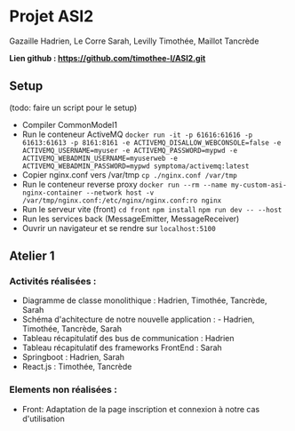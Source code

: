 # Projet ASI2

Gazaille Hadrien, Le Corre Sarah, Levilly Timothée, Maillot Tancrède

**Lien github : https://github.com/timothee-l/ASI2.git**

## Setup
(todo: faire un script pour le setup)
- Compiler CommonModel1
- Run le conteneur ActiveMQ 
  `docker run -it -p 61616:61616 -p 61613:61613 -p 8161:8161 -e ACTIVEMQ_DISALLOW_WEBCONSOLE=false -e ACTIVEMQ_USERNAME=myuser -e ACTIVEMQ_PASSWORD=mypwd -e ACTIVEMQ_WEBADMIN_USERNAME=myuserweb -e ACTIVEMQ_WEBADMIN_PASSWORD=mypwd symptoma/activemq:latest`
- Copier nginx.conf vers /var/tmp
  `cp ./nginx.conf /var/tmp`
- Run le conteneur reverse proxy
  `docker run --rm --name my-custom-asi-nginx-container --network host -v /var/tmp/nginx.conf:/etc/nginx/nginx.conf:ro nginx`
- Run le serveur vite (front)
  `cd front`
  `npm install`
  `npm run dev -- --host`
- Run les services back (MessageEmitter, MessageReceiver)
- Ouvrir un navigateur et se rendre sur `localhost:5100`


## Atelier 1

### Activités réalisées : 

- Diagramme de classe monolithique : Hadrien, Timothée, Tancrède, Sarah  
- Schéma d'achitecture de notre nouvelle application : - Hadrien, Timothée, Tancrède, Sarah  
- Tableau récapitulatif des bus de communication : Hadrien  
- Tableau récapitulatif des frameworks FrontEnd : Sarah  
- Springboot : Hadrien, Sarah  
- React.js : Timothée, Tancrède  

### Elements non réalisées :  
- Front: Adaptation de la page inscription et connexion à notre cas d'utilisation  